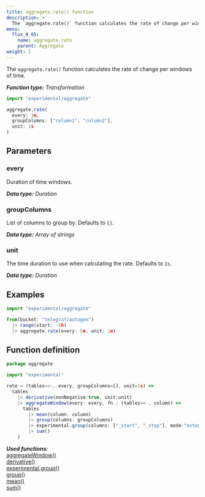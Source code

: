 ```yaml
---
title: aggregate.rate() function
description: >
  The `aggregate.rate()` function calculates the rate of change per windows of time.
menu:
  flux_0_65:
    name: aggregate.rate
    parent: Aggregate
weight: 1
---
```


The `aggregate.rate()` function calculates the rate of change per windows of time.

_**Function type:** Transformation_

```js
import "experimental/aggregate"

aggregate.rate(
  every: 1m,
  groupColumns: ["column1", "column2"],
  unit: 1s
)
```

## Parameters

### every
Duration of time windows.

_**Data type:** Duration_

### groupColumns
List of columns to group by. Defaults to `[]`.

_**Data type:** Array of strings_

### unit
The time duration to use when calculating the rate. Defaults to `1s`.

_**Data type:** Duration_

## Examples

```js
import "experimental/aggregate"

from(bucket: "telegraf/autogen")
  |> range(start: -1h)
  |> aggregate.rate(every: 5m, unit: 1m)
```

## Function definition
```js
package aggregate

import "experimental"

rate = (tables=<-, every, groupColumns=[], unit=1s) =>
  tables
    |> derivative(nonNegative:true, unit:unit)
    |> aggregateWindow(every: every, fn : (tables=<-, column) =>
      tables
        |> mean(column: column)
        |> group(columns: groupColumns)
        |> experimental.group(columns: ["_start", "_stop"], mode:"extend")
        |> sum()
    )
```

_**Used functions:**_  
[aggregateWindow()](/flux/v0.65/stdlib/built-in/transformations/aggregates/aggregatewindow/)  
[derivative()](/flux/v0.65/stdlib/built-in/transformations/aggregates/derivative/)  
[experimental.group()](/flux/v0.65/stdlib/experimental/group/)  
[group()](/flux/v0.65/stdlib/built-in/transformations/group/)  
[mean()](/flux/v0.65/stdlib/built-in/transformations/aggregates/mean/)  
[sum()](/flux/v0.65/stdlib/built-in/transformations/aggregates/sum/)  
